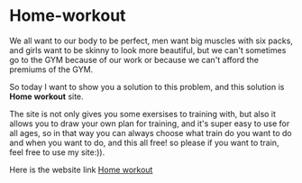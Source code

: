 # Home-workout

We all want to our body to be perfect, men want big muscles with six packs, and girls want to be skinny to look more beautiful, but we can't sometimes go to the GYM because of our work or because we can't afford the premiums of the GYM.

So today I want to show you a solution to this problem, and this solution is **Home workout** site.

The site is not only gives you some exersises to training with, but also it allows you to draw your own plan for training, and it's super easy to use for all ages, so in that way you can always choose what train do you want to do and when you want to do, and this all free! so please if you want to train, feel free to use my site:)).

Here is the website link [Home workout][1]

[1]: <https://mahmoud-almohammad.github.io/Home-workout/>

